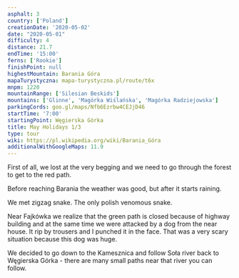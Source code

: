 ```yaml
---
asphalt: 3
country: ['Poland']
creationDate: '2020-05-02'
date: "2020-05-01"
difficulty: 4
distance: 21.7
endTime: '15:00'
ferns: ['Rookie']
finishPoint: null
highestMountain: Barania Góra
mapaTurystyczna: mapa-turystyczna.pl/route/t6x
mnpm: 1220
mountainRange: ['Silesian Beskids']
mountains: ['Glinne', 'Magórka Wiślańska', 'Magórka Radziejowska']
parkingCords: goo.gl/maps/Nfb6Ezrbw4CEJjD46
startTime: '7:00'
startingPoint: Węgierska Górka
title: May Holidays 1/3
type: tour
wiki: https://pl.wikipedia.org/wiki/Barania_Góra
additionalWithGoogleMaps: 11.9
---
```


First of all, we lost at the very begging and we need to go through the forest to get to the red path.

Before reaching Barania the weather was good, but after it starts raining.

We met zigzag snake. The only polish venomous snake.

Near Fajkówka we realize that the green path is closed because of highway building and at the same time we were attacked by a dog from the near house. It rip by trousers and I punched it in the face. That was a very scary situation because this dog was huge.

We decided to go down to the Kamesznica and follow Soła river back to Węgierska Górka - there are many small paths near that river you can follow.
